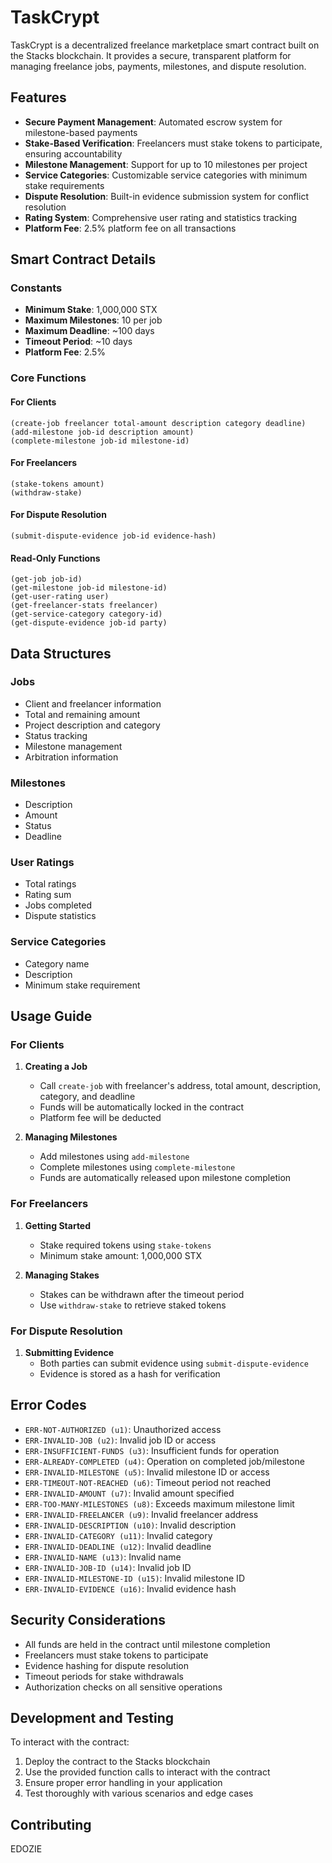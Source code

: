 # TaskCrypt

TaskCrypt is a decentralized freelance marketplace smart contract built on the Stacks blockchain. It provides a secure, transparent platform for managing freelance jobs, payments, milestones, and dispute resolution.

## Features

- **Secure Payment Management**: Automated escrow system for milestone-based payments
- **Stake-Based Verification**: Freelancers must stake tokens to participate, ensuring accountability
- **Milestone Management**: Support for up to 10 milestones per project
- **Service Categories**: Customizable service categories with minimum stake requirements
- **Dispute Resolution**: Built-in evidence submission system for conflict resolution
- **Rating System**: Comprehensive user rating and statistics tracking
- **Platform Fee**: 2.5% platform fee on all transactions

## Smart Contract Details

### Constants

- **Minimum Stake**: 1,000,000 STX
- **Maximum Milestones**: 10 per job
- **Maximum Deadline**: ~100 days
- **Timeout Period**: ~10 days
- **Platform Fee**: 2.5%

### Core Functions

#### For Clients

```clarity
(create-job freelancer total-amount description category deadline)
(add-milestone job-id description amount)
(complete-milestone job-id milestone-id)
```

#### For Freelancers

```clarity
(stake-tokens amount)
(withdraw-stake)
```

#### For Dispute Resolution

```clarity
(submit-dispute-evidence job-id evidence-hash)
```

#### Read-Only Functions

```clarity
(get-job job-id)
(get-milestone job-id milestone-id)
(get-user-rating user)
(get-freelancer-stats freelancer)
(get-service-category category-id)
(get-dispute-evidence job-id party)
```

## Data Structures

### Jobs
- Client and freelancer information
- Total and remaining amount
- Project description and category
- Status tracking
- Milestone management
- Arbitration information

### Milestones
- Description
- Amount
- Status
- Deadline

### User Ratings
- Total ratings
- Rating sum
- Jobs completed
- Dispute statistics

### Service Categories
- Category name
- Description
- Minimum stake requirement

## Usage Guide

### For Clients

1. **Creating a Job**
   - Call `create-job` with freelancer's address, total amount, description, category, and deadline
   - Funds will be automatically locked in the contract
   - Platform fee will be deducted

2. **Managing Milestones**
   - Add milestones using `add-milestone`
   - Complete milestones using `complete-milestone`
   - Funds are automatically released upon milestone completion

### For Freelancers

1. **Getting Started**
   - Stake required tokens using `stake-tokens`
   - Minimum stake amount: 1,000,000 STX

2. **Managing Stakes**
   - Stakes can be withdrawn after the timeout period
   - Use `withdraw-stake` to retrieve staked tokens

### For Dispute Resolution

1. **Submitting Evidence**
   - Both parties can submit evidence using `submit-dispute-evidence`
   - Evidence is stored as a hash for verification

## Error Codes

- `ERR-NOT-AUTHORIZED (u1)`: Unauthorized access
- `ERR-INVALID-JOB (u2)`: Invalid job ID or access
- `ERR-INSUFFICIENT-FUNDS (u3)`: Insufficient funds for operation
- `ERR-ALREADY-COMPLETED (u4)`: Operation on completed job/milestone
- `ERR-INVALID-MILESTONE (u5)`: Invalid milestone ID or access
- `ERR-TIMEOUT-NOT-REACHED (u6)`: Timeout period not reached
- `ERR-INVALID-AMOUNT (u7)`: Invalid amount specified
- `ERR-TOO-MANY-MILESTONES (u8)`: Exceeds maximum milestone limit
- `ERR-INVALID-FREELANCER (u9)`: Invalid freelancer address
- `ERR-INVALID-DESCRIPTION (u10)`: Invalid description
- `ERR-INVALID-CATEGORY (u11)`: Invalid category
- `ERR-INVALID-DEADLINE (u12)`: Invalid deadline
- `ERR-INVALID-NAME (u13)`: Invalid name
- `ERR-INVALID-JOB-ID (u14)`: Invalid job ID
- `ERR-INVALID-MILESTONE-ID (u15)`: Invalid milestone ID
- `ERR-INVALID-EVIDENCE (u16)`: Invalid evidence hash

## Security Considerations

- All funds are held in the contract until milestone completion
- Freelancers must stake tokens to participate
- Evidence hashing for dispute resolution
- Timeout periods for stake withdrawals
- Authorization checks on all sensitive operations

## Development and Testing

To interact with the contract:

1. Deploy the contract to the Stacks blockchain
2. Use the provided function calls to interact with the contract
3. Ensure proper error handling in your application
4. Test thoroughly with various scenarios and edge cases


## Contributing

EDOZIE